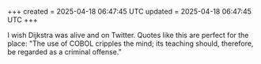 +++
created = 2025-04-18 06:47:45 UTC
updated = 2025-04-18 06:47:45 UTC
+++

I wish Dijkstra was alive and on Twitter. Quotes like this are perfect for the place: "The use of COBOL cripples the mind; its teaching should, therefore, be regarded as a criminal offense."
